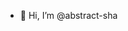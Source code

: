 - 👋 Hi, I’m @abstract-sha



<!---
abstract-sha/abstract-sha is a ✨ special ✨ repository because its `README.md` (this file) appears on your GitHub profile.
You can click the Preview link to take a look at your changes.
--->
